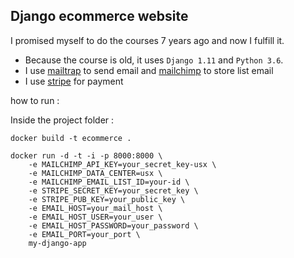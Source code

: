 ## Django ecommerce website

I promised myself to do the courses 7 years ago and now I fulfill it.

- Because the course is old, it uses `Django 1.11` and `Python 3.6`.
- I use [mailtrap](mailtrap) to send email and [mailchimp](https://mailchimp.com/) to store list email
- I use [stripe](https://stripe.com/) for payment

how to run :

Inside the project folder :
```
docker build -t ecommerce .
```
```
docker run -d -t -i -p 8000:8000 \
    -e MAILCHIMP_API_KEY=your_secret_key-usx \
    -e MAILCHIMP_DATA_CENTER=usx \
    -e MAILCHIMP_EMAIL_LIST_ID=your-id \
    -e STRIPE_SECRET_KEY=your_secret_key \
    -e STRIPE_PUB_KEY=your_public_key \
    -e EMAIL_HOST=your_mail_host \
    -e EMAIL_HOST_USER=your_user \
    -e EMAIL_HOST_PASSWORD=your_password \
    -e EMAIL_PORT=your_port \
    my-django-app
```
